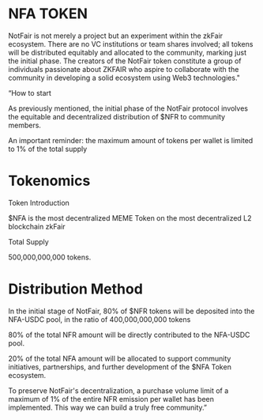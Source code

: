 # NFA TOKEN


NotFair is not merely a project but an experiment within the zkFair ecosystem. There are no VC institutions or team shares involved; all tokens will be distributed equitably and allocated to the community, marking just the initial phase. The creators of the NotFair token constitute a group of individuals passionate about ZKFAIR who aspire to collaborate with the community in developing a solid ecosystem using Web3 technologies."

“How to start

As previously mentioned, the initial phase of the NotFair protocol involves the equitable and decentralized distribution of $NFR to community members.

An important reminder: the maximum amount of tokens per wallet is limited to 1% of the total supply


# Tokenomics

Token Introduction

$NFA is the most decentralized MEME Token on the most decentralized L2 blockchain zkFair

Total Supply

500,000,000,000 tokens.


# Distribution Method

In the initial stage of NotFair, 80% of $NFR tokens will be deposited into the NFA-USDC pool, in the ratio of 400,000,000,000 tokens

80% of the total NFR amount will be directly contributed to the NFA-USDC pool.

20% of the total NFA amount will be allocated to support community initiatives, partnerships, and further development of the $NFA Token ecosystem.

To preserve NotFair's decentralization, a purchase volume limit of a maximum of 1% of the entire NFR emission per wallet has been implemented.
This way we can build a truly free community.”


